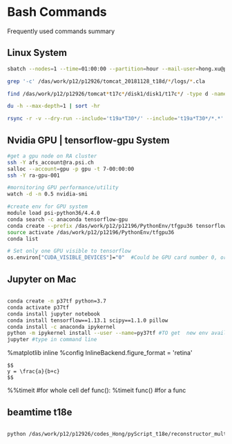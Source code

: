 # Bash Commands
Frequently used commands summary

## Linux System
 ```Bash
sbatch --nodes=1 --time=01:00:00 --partition=hour --mail-user=hong.xu@psi.ch --job-name=clean-folder /das/work/p12/p12926/codes_Hong/submit_whatever_to_slurm.py python fltp_sin_empty_folders_clean.py

grep '-c' /das/work/p12/p12926/tomcat_20181128_t18d/*/logs/*.cla

find /das/work/p12/p12926/tomcat*t17c*/disk1/disk1/t17c*/ -type d -name "sino_fltp*" -exec rm -r "{}" \;

du -h --max-depth=1 | sort -hr

rsync -r -v --dry-run --include='t19a*T30*/' --include='t19a*T30*/*.*' --exclude='*' /sls/TOMCAT/Data10/e12926/disk15/ /das/work/p12/p12926/tomcat_20190828_t19a/

```

## Nvidia GPU | tensorflow-gpu System
 ```Bash
 #get a gpu node on RA cluster
 ssh -Y afs_account@ra.psi.ch
 salloc --account=gpu -p gpu -t 7-00:00:00
 ssh -Y ra-gpu-001
 
 #mornitoring GPU performance/utility
 watch -d -n 0.5 nvidia-smi
 
 #create env for GPU system
module load psi-python36/4.4.0
conda search -c anaconda tensorflow-gpu
conda create --prefix /das/work/p12/p12196/PythonEnv/tfgpu36 tensorflow-gpu==1.14.0 python=3.6
source activate /das/work/p12/p12196/PythonEnv/tfgpu36
conda list

 # Set only one GPU visible to tensorflow
os.environ["CUDA_VISIBLE_DEVICES"]="0"  #Could be GPU card number 0, or 1, 2, 3

```
## Jupyter on Mac
 ```Bash

conda create -n p37tf python=3.7
conda activate p37tf
conda install jupyter notebook
conda install tensorflow==1.13.1 scipy==1.1.0 pillow
conda install -c anaconda ipykernel
python -m ipykernel install --user --name=py37tf #TO get  new env available in jupyter
jupyter #type in command line

```
%matplotlib inline
%config InlineBackend.figure_format = 'retina'
```
$$
y = \frac{a}{b+c}
$$
```
%%timeit  #for whole cell
def func():
%timeit func()  #for a func 

## beamtime t18e
 ```Bash

python /das/work/p12/p12926/codes_Hong/pyScript_t18e/reconstructor_multiscan_angles_Hong.py -Di /das/work/p16/p16830/tomcat_20181205_t18e/t18e_T202_60C_30Sc_2_/t18e_T202_60C_30Sc_2_.h5 -recType pag -recFormat 0 -pixelMask /das/work/p12/p12926/codes_Hong/pyScript_t18e/maskFull4_t18e.DMP -leftCut 0 -rightCut 0 -centOfRot 1023 -x c1023_Centest -firstScan 1 -lastScan 1
```
